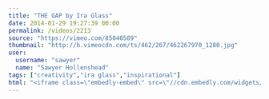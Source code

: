 ```yaml
---
title: "THE GAP by Ira Glass"
date: 2014-01-29 19:27:39 00:00
permalink: /videos/2213
source: "https://vimeo.com/85040589"
thumbnail: "http://b.vimeocdn.com/ts/462/267/462267970_1280.jpg"
user:
  username: "sawyer"
  name: "Sawyer Hollenshead"
tags: ["creativity","ira glass","inspirational"]
html: "<iframe class=\"embedly-embed\" src=\"//cdn.embedly.com/widgets/media.html?src=http%3A%2F%2Fplayer.vimeo.com%2Fvideo%2F85040589&src_secure=1&url=http%3A%2F%2Fvimeo.com%2F85040589&image=http%3A%2F%2Fb.vimeocdn.com%2Fts%2F462%2F267%2F462267970_1280.jpg&key=950020ba825211e1a0764040d3dc5c07&type=text%2Fhtml&schema=vimeo\" width=\"1920\" height=\"1080\" scrolling=\"no\" frameborder=\"0\" allowfullscreen></iframe>"
---
```


